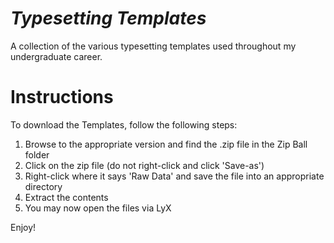 *Typesetting Templates*
================================

A collection of the various typesetting templates used throughout my undergraduate career.

Instructions
================================
To download the Templates, follow the following steps:

1. Browse to the appropriate version and find the .zip file in the Zip Ball folder
2. Click on the zip file (do not right-click and click 'Save-as')
3. Right-click where it says 'Raw Data' and save the file into an appropriate directory
4. Extract the contents 
5. You may now open the files via LyX

Enjoy!